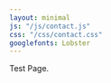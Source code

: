 ```yaml
---
layout: minimal
js: "/js/contact.js"
css: "/css/contact.css"
googlefonts: Lobster
---
```


Test Page.